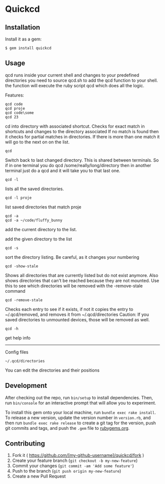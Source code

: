# Quickcd

## Installation

Install it as a gem:

    $ gem install quickcd

## Usage

qcd runs inside your current shell and changes to your predefined directories
you need to source qcd.sh to add the qcd function to your shell.
the function will execute the ruby script qcd which does all the logic.


Features:

    qcd code
    qcd proje
    qcd code\some
    qcd 23

  cd into directory with associated shortcut.
  Checks for exact match in shortcuts and changes to the directory associated
  If no match is found then it checks for partial matches in directories.
  If there is more than one match it will go to the next on
  on the list.


    qcd

  Switch back to last changed directory. This is shared between
  terminals. So if in one terminal you do qcd /some/really/long/directory
  then in another terminal just do a qcd and it will take you to that last
  one.

    qcd -l

  lists all the saved directories.


    qcd -l proje

  list saved directories that match proje


    qcd -a
    qcd -a ~/code/fluffy_bunny

  add the current directory to the list.
  
  add the given directory to the list


    qcd -s

  sort the directory listing. Be careful, as it changes your numbering


    qcd -show-stale

  Shows all directories that are currently listed but do not exist anymore.
  Also shows directories that can't be reached because they are not mounted.
  Use this to see which directories will be removed with the -remove-stale
  command


    qcd -remove-stale

  Checks each entry to see if it exists, if not it copies the entry
  to ~/.qcd/removed, and removes it from ~/.qcd/directories
  Caution: If you saved directories to unmounted devices, those will
  be removed as well.


    qcd -h

  get help info


***

Config files

    ~/.qcd/directories

You can edit the directories and their positions

## Development

After checking out the repo, run `bin/setup` to install dependencies. Then, run `bin/console` for an interactive prompt that will allow you to experiment.

To install this gem onto your local machine, run `bundle exec rake install`. To release a new version, update the version number in `version.rb`, and then run `bundle exec rake release` to create a git tag for the version, push git commits and tags, and push the `.gem` file to [rubygems.org](https://rubygems.org).

## Contributing

1. Fork it ( https://github.com/[my-github-username]/quickcd/fork )
2. Create your feature branch (`git checkout -b my-new-feature`)
3. Commit your changes (`git commit -am 'Add some feature'`)
4. Push to the branch (`git push origin my-new-feature`)
5. Create a new Pull Request
